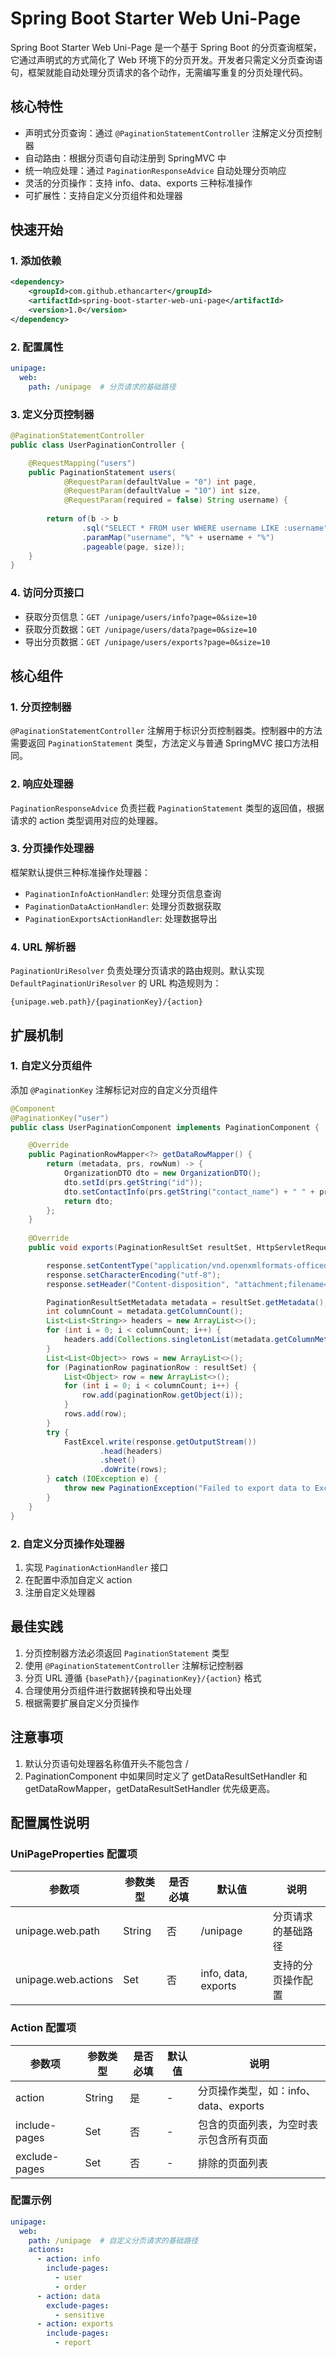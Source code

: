# Spring Boot Starter Web Uni-Page 

Spring Boot Starter Web Uni-Page 是一个基于 Spring Boot 的分页查询框架，它通过声明式的方式简化了 Web 环境下的分页开发。开发者只需定义分页查询语句，框架就能自动处理分页请求的各个动作，无需编写重复的分页处理代码。

## 核心特性

- 声明式分页查询：通过 `@PaginationStatementController` 注解定义分页控制器
- 自动路由：根据分页语句自动注册到 SpringMVC 中
- 统一响应处理：通过 `PaginationResponseAdvice` 自动处理分页响应
- 灵活的分页操作：支持 info、data、exports 三种标准操作
- 可扩展性：支持自定义分页组件和处理器

## 快速开始

### 1. 添加依赖

```xml
<dependency>
    <groupId>com.github.ethancarter</groupId>
    <artifactId>spring-boot-starter-web-uni-page</artifactId>
    <version>1.0</version>
</dependency>
```

### 2. 配置属性

```yaml
unipage:
  web:
    path: /unipage  # 分页请求的基础路径
```

### 3. 定义分页控制器

```java
@PaginationStatementController
public class UserPaginationController {

    @RequestMapping("users")
    public PaginationStatement users(
            @RequestParam(defaultValue = "0") int page,
            @RequestParam(defaultValue = "10") int size,
            @RequestParam(required = false) String username) {
            
        return of(b -> b
                .sql("SELECT * FROM user WHERE username LIKE :username")
                .paramMap("username", "%" + username + "%")
                .pageable(page, size));
    }
}
```

### 4. 访问分页接口

- 获取分页信息：`GET /unipage/users/info?page=0&size=10`
- 获取分页数据：`GET /unipage/users/data?page=0&size=10`
- 导出分页数据：`GET /unipage/users/exports?page=0&size=10`

## 核心组件

### 1. 分页控制器

`@PaginationStatementController` 注解用于标识分页控制器类。控制器中的方法需要返回 `PaginationStatement` 类型，方法定义与普通 SpringMVC 接口方法相同。

### 2. 响应处理器

`PaginationResponseAdvice` 负责拦截 `PaginationStatement` 类型的返回值，根据请求的 action 类型调用对应的处理器。

### 3. 分页操作处理器

框架默认提供三种标准操作处理器：

- `PaginationInfoActionHandler`: 处理分页信息查询
- `PaginationDataActionHandler`: 处理分页数据获取
- `PaginationExportsActionHandler`: 处理数据导出

### 4. URL 解析器

`PaginationUriResolver` 负责处理分页请求的路由规则。默认实现 `DefaultPaginationUriResolver` 的 URL 构造规则为：

```
{unipage.web.path}/{paginationKey}/{action}
```

## 扩展机制

### 1. 自定义分页组件
添加 `@PaginationKey` 注解标记对应的自定义分页组件
```java
@Component
@PaginationKey("user")
public class UserPaginationComponent implements PaginationComponent {

    @Override
    public PaginationRowMapper<?> getDataRowMapper() {
        return (metadata, prs, rowNum) -> {
            OrganizationDTO dto = new OrganizationDTO();
            dto.setId(prs.getString("id"));
            dto.setContactInfo(prs.getString("contact_name") + " " + prs.getString("contact_email"));
            return dto;
        };
    }
    
    @Override
    public void exports(PaginationResultSet resultSet, HttpServletRequest request, HttpServletResponse response) {

        response.setContentType("application/vnd.openxmlformats-officedocument.spreadsheetml.sheet");
        response.setCharacterEncoding("utf-8");
        response.setHeader("Content-disposition", "attachment;filename=organizations.xlsx");

        PaginationResultSetMetadata metadata = resultSet.getMetadata();
        int columnCount = metadata.getColumnCount();
        List<List<String>> headers = new ArrayList<>();
        for (int i = 0; i < columnCount; i++) {
            headers.add(Collections.singletonList(metadata.getColumnMetadata(i).getColumnName()));
        }
        List<List<Object>> rows = new ArrayList<>();
        for (PaginationRow paginationRow : resultSet) {
            List<Object> row = new ArrayList<>();
            for (int i = 0; i < columnCount; i++) {
                row.add(paginationRow.getObject(i));
            }
            rows.add(row);
        }
        try {
            FastExcel.write(response.getOutputStream())
                    .head(headers)
                    .sheet()
                    .doWrite(rows);
        } catch (IOException e) {
            throw new PaginationException("Failed to export data to Excel", e);
        }
    }
}
```

### 2. 自定义分页操作处理器

1. 实现 `PaginationActionHandler` 接口
2. 在配置中添加自定义 action
3. 注册自定义处理器

## 最佳实践

1. 分页控制器方法必须返回 `PaginationStatement` 类型
2. 使用 `@PaginationStatementController` 注解标记控制器
3. 分页 URL 遵循 `{basePath}/{paginationKey}/{action}` 格式
4. 合理使用分页组件进行数据转换和导出处理
5. 根据需要扩展自定义分页操作

## 注意事项

1. 默认分页语句处理器名称值开头不能包含 /
2. PaginationComponent 中如果同时定义了 getDataResultSetHandler 和 getDataRowMapper，getDataResultSetHandler 优先级更高。

## 配置属性说明

### UniPageProperties 配置项

| 参数项 | 参数类型 | 是否必填 | 默认值 | 说明 |
|--------|----------|----------|---------|------|
| unipage.web.path | String | 否 | /unipage | 分页请求的基础路径 |
| unipage.web.actions | Set<Action> | 否 | info, data, exports | 支持的分页操作配置 |

### Action 配置项

| 参数项 | 参数类型 | 是否必填 | 默认值 | 说明 |
|--------|----------|----------|---------|------|
| action | String | 是 | - | 分页操作类型，如：info、data、exports |
| include-pages | Set<String> | 否 | - | 包含的页面列表，为空时表示包含所有页面 |
| exclude-pages | Set<String> | 否 | - | 排除的页面列表 |

### 配置示例

```yaml
unipage:
  web:
    path: /unipage  # 自定义分页请求的基础路径
    actions:
      - action: info
        include-pages:
          - user
          - order
      - action: data
        exclude-pages:
          - sensitive
      - action: exports
        include-pages:
          - report
```
